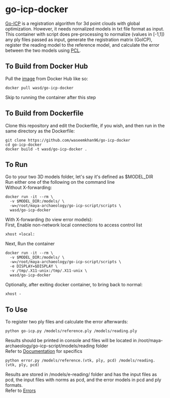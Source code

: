 # go-icp-docker
[Go-ICP](http://jlyang.org/go-icp/) is a registration algorithm for 3d point clouds with global optimization. However, it needs nornalized models in txt file format as input. This container with script does pre-processing to normalize (values in \[-1,1\]) any ply files passed as input, generate the registration matrix (GoICP), register the reading model to the reference model, and calculate the error between the two models using [PCL](http://pointclouds.org/).

## To Build from Docker Hub
Pull the [image](https://hub.docker.com/r/wasd/go-icp-docker/) from Docker Hub like so:
```
docker pull wasd/go-icp-docker
```
Skip to running the container after this step

## To Build from Dockerfile
Clone this repository and edit the Dockerfile, if you wish, and then run in the same directory as the Dockerfile:
```
git clone https://github.com/waseemkhan96/go-icp-docker
cd go-icp-docker
docker build -t wasd/go-icp-docker .
```

## To Run
Go to your two 3D models folder, let's say it's defined as $MODEL_DIR  
Run either one of the following on the command line  
Without X-forwarding:
```
docker run -it --rm \
  -v $MODEL_DIR:/models/ \
  -w=/root/maya-archaeology/go-icp-script/scripts \
  wasd/go-icp-docker
```
With X-forwarding (to view error models):  
First, Enable non-network local connections to access control list
```
xhost +local:
```
Next, Run the container
```
docker run -it --rm \
  -v $MODEL_DIR:/models/ \
  -w=/root/maya-archaeology/go-icp-script/scripts \
  -e DISPLAY=$DISPLAY \
  -v /tmp/.X11-unix:/tmp/.X11-unix \
  wasd/go-icp-docker
```
Optionally, after exiting docker container, to bring back to normal:
```
xhost -
```

## To Use
To register two ply files and calculate the error afterwards:
```
python go-icp.py /models/reference.ply /models/reading.ply
```
Results should be printed in console and files will be located in /root/maya-archaeology/go-icp-script/models/reading folder  
Refer to [Documentation](https://github.com/UCSD-E4E/maya-archaeology#go-icp-script) for specifics
```
python error.py /models/reference.(vtk, ply, pcd) /models/reading.(vtk, ply, pcd)
```
Results are stored in /models/e-reading/ folder and has the input files as pcd, the input files with norms as pcd, and the error models in pcd and ply formats.  
Refer to [Errors](https://github.com/UCSD-E4E/maya-archaeology/wiki/4.-Calculating-Error#computing-cloud-errors)
